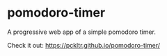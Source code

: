 # pomodoro-timer
A progressive web app of a simple pomodoro timer.

Check it out: https://pckltr.github.io/pomodoro-timer/

